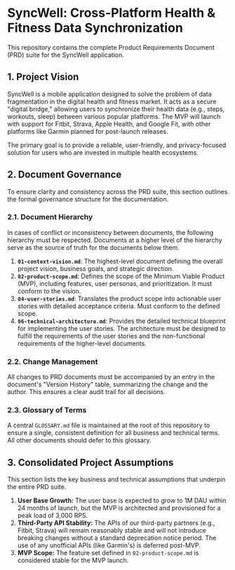 # SyncWell: Cross-Platform Health & Fitness Data Synchronization

This repository contains the complete Product Requirements Document (PRD) suite for the SyncWell application.

## 1. Project Vision

SyncWell is a mobile application designed to solve the problem of data fragmentation in the digital health and fitness market. It acts as a secure "digital bridge," allowing users to synchronize their health data (e.g., steps, workouts, sleep) between various popular platforms. The MVP will launch with support for Fitbit, Strava, Apple Health, and Google Fit, with other platforms like Garmin planned for post-launch releases.

The primary goal is to provide a reliable, user-friendly, and privacy-focused solution for users who are invested in multiple health ecosystems.

## 2. Document Governance

To ensure clarity and consistency across the PRD suite, this section outlines the formal governance structure for the documentation.

### 2.1. Document Hierarchy

In cases of conflict or inconsistency between documents, the following hierarchy must be respected. Documents at a higher level of the hierarchy serve as the source of truth for the documents below them.

1.  **`01-context-vision.md`**: The highest-level document defining the overall project vision, business goals, and strategic direction.
2.  **`02-product-scope.md`**: Defines the scope of the Minimum Viable Product (MVP), including features, user personas, and prioritization. It must conform to the vision.
3.  **`04-user-stories.md`**: Translates the product scope into actionable user stories with detailed acceptance criteria. Must conform to the defined scope.
4.  **`06-technical-architecture.md`**: Provides the detailed technical blueprint for implementing the user stories. The architecture must be designed to fulfill the requirements of the user stories and the non-functional requirements of the higher-level documents.

### 2.2. Change Management

All changes to PRD documents must be accompanied by an entry in the document's "Version History" table, summarizing the change and the author. This ensures a clear audit trail for all decisions.

### 2.3. Glossary of Terms

A central `GLOSSARY.md` file is maintained at the root of this repository to ensure a single, consistent definition for all business and technical terms. All other documents should defer to this glossary.

## 3. Consolidated Project Assumptions

This section lists the key business and technical assumptions that underpin the entire PRD suite.

1.  **User Base Growth:** The user base is expected to grow to 1M DAU within 24 months of launch, but the MVP is architected and provisioned for a peak load of 3,000 RPS.
2.  **Third-Party API Stability:** The APIs of our third-party partners (e.g., Fitbit, Strava) will remain reasonably stable and will not introduce breaking changes without a standard deprecation notice period. The use of any unofficial APIs (like Garmin's) is deferred post-MVP.
3.  **MVP Scope:** The feature set defined in `02-product-scope.md` is considered stable for the MVP launch.